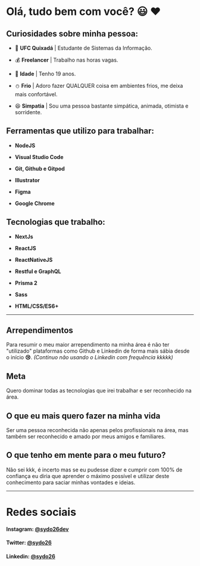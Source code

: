# Olá, tudo bem com você? :smiley: :hearts:

## Curiosidades sobre minha pessoa:

- :school:  **UFC Quixadá** | Estudante de Sistemas da Informação.

- :moneybag:  **Freelancer** | Trabalho nas horas vagas.

- :man:  **Idade** | Tenho 19 anos.

- :snowman:  **Frio** | Adoro fazer QUALQUER coisa em ambientes frios, me deixa mais confortável.

- :satisfied:  **Simpatia** | Sou uma pessoa bastante simpática, animada, otimista e sorridente.

## Ferramentas que utilizo para trabalhar:

- **NodeJS**

- **Visual Studio Code**

- **Git, Github e Gitpod**

- **Illustrator**

- **Figma**

- **Google Chrome**

## Tecnologias que trabalho:

- **NextJs**

- **ReactJS**

- **ReactNativeJS**

- **Restful e GraphQL**

- **Prisma 2**

- **Sass**

- **HTML/CSS/ES6+**

<hr>

## Arrependimentos
Para resumir o meu maior arrependimento na minha área é não ter "utilizado" plataformas como Github e Linkedin de forma mais sábia desde o início **:cry:**. *(Continuo não usando o Linkedin com frequência kkkkk)*

## Meta
Quero dominar todas as tecnologias que irei trabalhar e ser reconhecido na área.

## O que eu mais quero fazer na minha vida
Ser uma pessoa reconhecida não apenas pelos profissionais na área, mas também ser reconhecido e amado por meus amigos e familiares.

## O que tenho em mente para o meu futuro?
Não sei kkk, é incerto mas se eu pudesse dizer e cumprir com 100% de confiança eu diria que aprender o máximo possível e utilizar deste conhecimento para saciar minhas vontades e ideias.

<hr>

# Redes sociais
#### Instagram: [@sydo26dev](https://www.instagram.com/sydo26/)
#### Twitter: [@sydo26](https://twitter.com/sydo26)
#### Linkedin: [@sydo26](https://www.linkedin.com/in/sydo26/)
